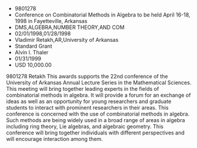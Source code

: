
* 9801278
* Conference on Combinatorial Methods in Algebra to be held April 16-18, 1998 in Fayetteville, Arkansas
* DMS,ALGEBRA,NUMBER THEORY,AND COM
* 02/01/1998,01/28/1998
* Vladimir Retakh,AR,University of Arkansas
* Standard Grant
* Alvin I. Thaler
* 01/31/1999
* USD 10,000.00

9801278 Retakh This awards supports the 22nd conference of the University of
Arkansas Annual Lecture Series in the Mathematical Sciences. This meeting will
bring together leading experts in the fields of combinatorial methods in
algebra. It will provide a forum for an exchange of ideas as well as an
opportunity for young researchers and graduate students to interact with
prominent researchers in their areas. This conference is concerned with the use
of combinatorial methods in algebra. Such methods are being widely used in a
broad range of areas in algebra including ring theory, Lie algebras, and
algebraic geometry. This conference will bring together individuals with
different perspectives and will encourage interaction among them.
